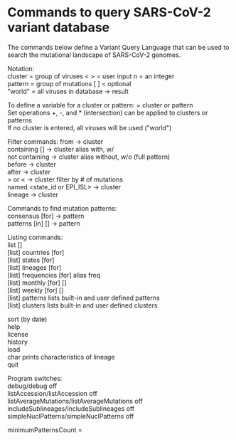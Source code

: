 # Commands to query SARS-CoV-2 variant database

The commands below define a Variant Query Language that can be used to search the mutational landscape of SARS-CoV-2 genomes.

Notation:  
cluster = group of viruses             < > = user input     n = an integer  
pattern = group of mutations            [ ] = optional  
"world"  = all viruses in database        -> result  

To define a variable for a cluster or pattern:  <name> = cluster or pattern  
Set operations +, -, and * (intersection) can be applied to clusters or patterns  
If no cluster is entered, all viruses will be used ("world")  

Filter commands:
<cluster> from <country or state>              -> cluster  
<cluster> containing [<n>] <pattern>           -> cluster  alias with, w/  
<cluster> not containing <pattern>             -> cluster  alias without, w/o (full pattern)  
<cluster> before <date>                        -> cluster  
<cluster> after <date>                         -> cluster  
<cluster> > or < <n>                           -> cluster     filter by # of mutations  
<cluster> named <state_id or EPI_ISL>          -> cluster  
<cluster> lineage <Pango lineage>              -> cluster  

Commands to find mutation patterns:  
consensus [for] <cluster or country or state>  -> pattern  
patterns [in] [<n>] <cluster>                  -> pattern  

Listing commands:  
list [<n>] <cluster>  
[list] countries [for] <cluster>  
[list] states [for] <cluster>  
[list] lineages [for] <cluster>  
[list] frequencies [for] <cluster>          alias freq  
[list] monthly [for] <cluster> [<cluster2>]  
[list] weekly [for] <cluster> [<cluster2>]  
[list] patterns         lists built-in and user defined patterns  
[list] clusters         lists built-in and user defined clusters  

sort <cluster>  (by date)  
help  
license  
history  
load <vdb database file>  
char <Pango lineage>    prints characteristics of lineage  
quit  

Program switches:  
debug/debug off  
listAccession/listAccession off  
listAverageMutations/listAverageMutations off  
includeSublineages/includeSublineages off  
simpleNuclPatterns/simpleNuclPatterns off  

minimumPatternsCount = <n>  
